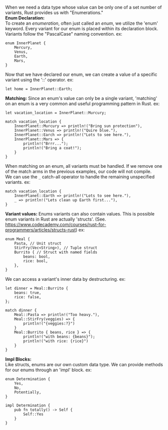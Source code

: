 When we need a data type whose value can be only one of a set number of variants, Rust provides us with "Enumerations."
\
**Enum Declaration:**
\
To create an _enumeration_, often just called an _enum_, we utilize the 'enum' keyword. Every variant for our enum is placed within its declaration block. Variants follow the "PascalCase" naming convention.
	ex:

	enum InnerPlanet {
		Mercury,
		Venus,
		Earth,
		Mars,
	}

Now that we have declared our enum, we can create a value of a specific variant using the '::' operator.
	ex:

	let home = InnerPlanet::Earth;

**Matching:**
Since an enum's value can only be a single variant, 'matching' on an enum is a very common and useful programming pattern in Rust.
	ex:

	let vacation_location = InnerPlanet::Murcury;

	match vacation_location {
		InnerPlanet::Murcury => println!("Bring sun protection"),
		InnerPlanet::Venus => println!("Quire blue."),
		InnerPlanet::Earch => println!("Lots to see here."),
		InnerPlanet::Mars => {
			println!("Brrr...");
			println!("Bring a coat!");
		}
	}

When matching on an enum, all variants must be handled. If we remove one of the match arms in the previous examples, our code will not compile.
\
We can use the `_` catch-all operator to handle the remaining unspecified variants.
	ex:

	match vacation_location {
		InnerPlanet::Earth => println!("Lots to see here."),
		_ => println!("Lets clean up Earth first..."),
	}

**Variant values:**
Enums variants can also contain values. This is possible enum variants in Rust are actually 'structs'. (See. https://www.codecademy.com/courses/rust-for-programmers/articles/structs-rust)
	ex:

	enum Meal {
		Pasta, // Unit struct
		StirFry(Vec<String>), // Tuple struct
		Burrito { // Struct with named fields
			beans: bool,
			rice: bool,
		},
	}

We can access a variant's inner data by destructuring.
	ex:

	let dinner = Meal::Burrito {
		beans: true,
		rice: false,
	};

	match dinner {
		Meal::Pasta => println!("Too heavy."),
		Meal::StirFry(veggies) => {
			println!("{veggies:?}")
		}
		Meal::Burrito { beans, rice } => {
			println!("with beans: {beans}");
			println!("with rice: {rice}")
		}
	}

**Impl Blocks:**
\
Like structs, enums are our own custom data type. We can provide methods for our enums through an 'impl' block.
	ex:

	enum Determination {
		Yes,
		No,
		Potentially,
	}

	impl Determination {
		pub fn totally() -> Self {
			Self::Yes
		}
	}

